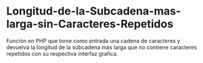 # Longitud-de-la-Subcadena-mas-larga-sin-Caracteres-Repetidos
Función en PHP que tome como entrada una cadena de caracteres y devuelva la longitud de la subcadena más larga que no contiene caracteres repetidos con su respectiva interfaz grafica.
